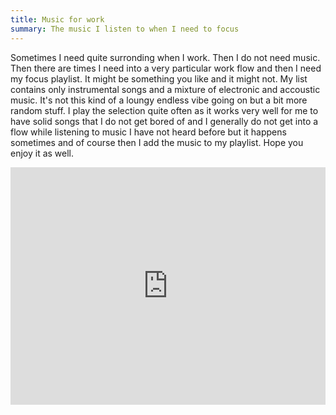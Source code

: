 ```yaml
---
title: Music for work
summary: The music I listen to when I need to focus
---
```

Sometimes I need quite surronding when I work. Then I do not need music. Then there are times I need into a very particular work flow and then I need my focus playlist. It might be something you like and it might not. My list contains only instrumental songs and a mixture of electronic and accoustic music. It's not this kind of a loungy endless vibe going on but a bit more random stuff. I play the selection quite often as it works very well for me to have solid songs that I do not get bored of and I generally do not get into a flow while listening to music I have not heard before but it happens sometimes and of course then I add the music to my playlist. Hope you enjoy it as well.

<iframe src="https://open.spotify.com/embed/playlist/0h5F9r1t6eJBuFrHFS00h5?theme=0" width="100%" height="380" frameBorder="0" allowtransparency="true" allow="encrypted-media"></iframe>  